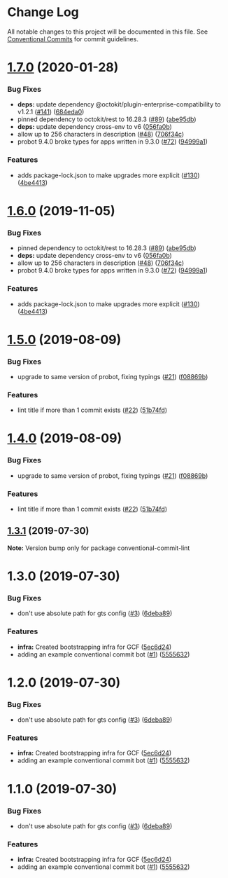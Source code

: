 # Change Log

All notable changes to this project will be documented in this file.
See [Conventional Commits](https://conventionalcommits.org) for commit guidelines.

# [1.7.0](https://github.com/googleapis/repo-automation-bots/compare/conventional-commit-lint@1.5.0...conventional-commit-lint@1.7.0) (2020-01-28)


### Bug Fixes

* **deps:** update dependency @octokit/plugin-enterprise-compatibility to v1.2.1 ([#141](https://github.com/googleapis/repo-automation-bots/issues/141)) ([684eda0](https://github.com/googleapis/repo-automation-bots/commit/684eda073af839099858ccb9c89db43ee70ea579))
* pinned dependency to octokit/rest to 16.28.3 ([#89](https://github.com/googleapis/repo-automation-bots/issues/89)) ([abe95db](https://github.com/googleapis/repo-automation-bots/commit/abe95dbd34e573336530c0d413ac925b2d084b2a))
* **deps:** update dependency cross-env to v6 ([056fa0b](https://github.com/googleapis/repo-automation-bots/commit/056fa0b1316d20d1cfcf57a9fcaef6a22a55fb66))
* allow up to 256 characters in description ([#48](https://github.com/googleapis/repo-automation-bots/issues/48)) ([706f34c](https://github.com/googleapis/repo-automation-bots/commit/706f34cfceb91e794e36fd0e9e751dd655e161a1))
* probot 9.4.0 broke types for apps written in 9.3.0 ([#72](https://github.com/googleapis/repo-automation-bots/issues/72)) ([94999a1](https://github.com/googleapis/repo-automation-bots/commit/94999a1cc9e47380b91a301102aff92dc2b5b6ed))


### Features

* adds package-lock.json to make upgrades more explicit ([#130](https://github.com/googleapis/repo-automation-bots/issues/130)) ([4be4413](https://github.com/googleapis/repo-automation-bots/commit/4be44137f69165b58c577d348805493924497273))





# [1.6.0](https://github.com/googleapis/repo-automation-bots/compare/conventional-commit-lint@1.5.0...conventional-commit-lint@1.6.0) (2019-11-05)


### Bug Fixes

* pinned dependency to octokit/rest to 16.28.3 ([#89](https://github.com/googleapis/repo-automation-bots/issues/89)) ([abe95db](https://github.com/googleapis/repo-automation-bots/commit/abe95dbd34e573336530c0d413ac925b2d084b2a))
* **deps:** update dependency cross-env to v6 ([056fa0b](https://github.com/googleapis/repo-automation-bots/commit/056fa0b1316d20d1cfcf57a9fcaef6a22a55fb66))
* allow up to 256 characters in description ([#48](https://github.com/googleapis/repo-automation-bots/issues/48)) ([706f34c](https://github.com/googleapis/repo-automation-bots/commit/706f34cfceb91e794e36fd0e9e751dd655e161a1))
* probot 9.4.0 broke types for apps written in 9.3.0 ([#72](https://github.com/googleapis/repo-automation-bots/issues/72)) ([94999a1](https://github.com/googleapis/repo-automation-bots/commit/94999a1cc9e47380b91a301102aff92dc2b5b6ed))


### Features

* adds package-lock.json to make upgrades more explicit ([#130](https://github.com/googleapis/repo-automation-bots/issues/130)) ([4be4413](https://github.com/googleapis/repo-automation-bots/commit/4be44137f69165b58c577d348805493924497273))





# [1.5.0](https://github.com/googleapis/repo-automation-bots/compare/conventional-commit-lint@1.3.0...conventional-commit-lint@1.5.0) (2019-08-09)


### Bug Fixes

* upgrade to same version of probot, fixing typings ([#21](https://github.com/googleapis/repo-automation-bots/issues/21)) ([f08869b](https://github.com/googleapis/repo-automation-bots/commit/f08869b))


### Features

* lint title if more than 1 commit exists ([#22](https://github.com/googleapis/repo-automation-bots/issues/22)) ([51b74fd](https://github.com/googleapis/repo-automation-bots/commit/51b74fd))





# [1.4.0](https://github.com/googleapis/repo-automation-bots/compare/conventional-commit-lint@1.3.0...conventional-commit-lint@1.4.0) (2019-08-09)


### Bug Fixes

* upgrade to same version of probot, fixing typings ([#21](https://github.com/googleapis/repo-automation-bots/issues/21)) ([f08869b](https://github.com/googleapis/repo-automation-bots/commit/f08869b))


### Features

* lint title if more than 1 commit exists ([#22](https://github.com/googleapis/repo-automation-bots/issues/22)) ([51b74fd](https://github.com/googleapis/repo-automation-bots/commit/51b74fd))





## [1.3.1](https://github.com/googleapis/repo-automation-bots/compare/conventional-commit-lint@1.3.0...conventional-commit-lint@1.3.1) (2019-07-30)

**Note:** Version bump only for package conventional-commit-lint





# 1.3.0 (2019-07-30)


### Bug Fixes

* don't use absolute path for gts config ([#3](https://github.com/googleapis/repo-automation-bots/issues/3)) ([6deba89](https://github.com/googleapis/repo-automation-bots/commit/6deba89))


### Features

* **infra:** Created bootstrapping infra for GCF ([5ec6d24](https://github.com/googleapis/repo-automation-bots/commit/5ec6d24))
* adding an example conventional commit bot ([#1](https://github.com/googleapis/repo-automation-bots/issues/1)) ([5555632](https://github.com/googleapis/repo-automation-bots/commit/5555632))





# 1.2.0 (2019-07-30)


### Bug Fixes

* don't use absolute path for gts config ([#3](https://github.com/googleapis/repo-automation-bots/issues/3)) ([6deba89](https://github.com/googleapis/repo-automation-bots/commit/6deba89))


### Features

* **infra:** Created bootstrapping infra for GCF ([5ec6d24](https://github.com/googleapis/repo-automation-bots/commit/5ec6d24))
* adding an example conventional commit bot ([#1](https://github.com/googleapis/repo-automation-bots/issues/1)) ([5555632](https://github.com/googleapis/repo-automation-bots/commit/5555632))





# 1.1.0 (2019-07-30)


### Bug Fixes

* don't use absolute path for gts config ([#3](https://github.com/googleapis/repo-automation-bots/issues/3)) ([6deba89](https://github.com/googleapis/repo-automation-bots/commit/6deba89))


### Features

* **infra:** Created bootstrapping infra for GCF ([5ec6d24](https://github.com/googleapis/repo-automation-bots/commit/5ec6d24))
* adding an example conventional commit bot ([#1](https://github.com/googleapis/repo-automation-bots/issues/1)) ([5555632](https://github.com/googleapis/repo-automation-bots/commit/5555632))
